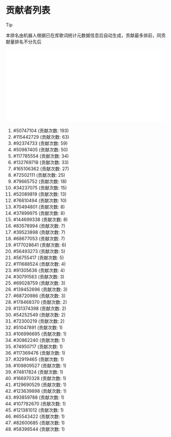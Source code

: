 # 贡献者列表

> [!TIP]
> 本排名由机器人根据已在库歌词统计元数据信息后自动生成，贡献最多排前，同贡献量排名不分先后

![贡献者头像画廊](./CONTRIBUTORS.svg)

1. #50747104 (贡献次数: 193)
2. #115442729 (贡献次数: 63)
3. #92374733 (贡献次数: 59)
4. #50987405 (贡献次数: 50)
5. #117785554 (贡献次数: 34)
6. #132769718 (贡献次数: 33)
7. #165106362 (贡献次数: 27)
8. #72502111 (贡献次数: 25)
9. #79665752 (贡献次数: 18)
10. #34237075 (贡献次数: 15)
11. #52089819 (贡献次数: 13)
12. #76810494 (贡献次数: 10)
13. #70494801 (贡献次数: 8)
14. #37899975 (贡献次数: 8)
15. #144699338 (贡献次数: 8)
16. #83578994 (贡献次数: 7)
17. #39523898 (贡献次数: 7)
18. #68677053 (贡献次数: 7)
19. #177028641 (贡献次数: 6)
20. #56493273 (贡献次数: 5)
21. #56755417 (贡献次数: 5)
22. #111688524 (贡献次数: 4)
23. #91305636 (贡献次数: 4)
24. #30791583 (贡献次数: 3)
25. #69028759 (贡献次数: 3)
26. #139452696 (贡献次数: 3)
27. #68720986 (贡献次数: 3)
28. #178468370 (贡献次数: 2)
29. #131374398 (贡献次数: 2)
30. #54252549 (贡献次数: 2)
31. #72300219 (贡献次数: 2)
32. #51047891 (贡献次数: 1)
33. #106996695 (贡献次数: 1)
34. #30862240 (贡献次数: 1)
35. #74950717 (贡献次数: 1)
36. #117369476 (贡献次数: 1)
37. #32919465 (贡献次数: 1)
38. #109809527 (贡献次数: 1)
39. #74817824 (贡献次数: 1)
40. #166970328 (贡献次数: 1)
41. #129690529 (贡献次数: 1)
42. #123639898 (贡献次数: 1)
43. #93859788 (贡献次数: 1)
44. #107782670 (贡献次数: 1)
45. #121381012 (贡献次数: 1)
46. #65543422 (贡献次数: 1)
47. #82600685 (贡献次数: 1)
48. #58398544 (贡献次数: 1)
